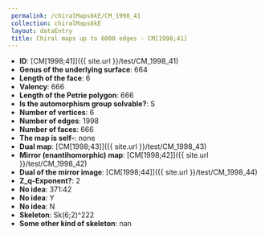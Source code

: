 ```yaml
--- 
 permalink: /chiralMaps6kE/CM_1998_41 
 collection: chiralMaps6kE
 layout: dataEntry
 title: Chiral maps up to 6000 edges - CM[1998;41]
---
```


- **ID**: [CM[1998;41]]({{ site.url }}/test/CM_1998_41)
- **Genus of the underlying surface**: 664
- **Length of the face**: 6
- **Valency**: 666
- **Length of the Petrie polygon**: 666
- **Is the automorphism group solvable?**: S
- **Number of vertices**: 6
- **Number of edges**: 1998
- **Number of faces**: 666
- **The map is self-**: none
- **Dual map**: [CM[1998;43]]({{ site.url }}/test/CM_1998_43)
- **Mirror (enantihomorphic) map**: [CM[1998;42]]({{ site.url }}/test/CM_1998_42)
- **Dual of the mirror image**: [CM[1998;44]]({{ site.url }}/test/CM_1998_44)
- **Z_q-Exponent?**: 2
- **No idea**:  371:42
- **No idea**: Y
- **No idea**: N
- **Skeleton**: Sk(6;2)^222
- **Some other kind of skeleton**: nan
